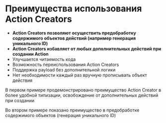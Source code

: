 # Преимущества использования Action Creators

+ <b> Action Creators позволяют осуществить предобработку содержимого объектов действий (например генерация уникального ID)
+ Action Creators избавляет от любых дополнительных действий при создании Action </b>
+ Улучшается читаемость кода
+ Возможность переиспользования Action Creators
+ Поддержка payload без дополнительной логики
+ Нет необходимости каждый раз вручную прописывать объект действия

В первом примере продемонстрировано преимущество Action Creator в более удобной типизации, освобождение от дополнительных действий при создании

Во втором примере показано преимущество в предобработке содержимого объектов (генерация уникального ID)